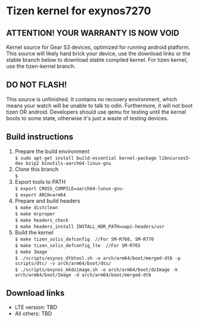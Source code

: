 # Tizen kernel for exynos7270
## ATTENTION! YOUR WARRANTY IS NOW VOID
Kernel source for Gear S3 devices, optimized for running android platform.  
This source will likely hard brick your device, use the download links or the stable branch below to download stable compiled kernel.
For tizen kernel, use the tizen-kernel branch.

## DO NOT FLASH! 
This source is unfinished. It contains no recovery environment, which means your watch will be unable to talk to odin. Furthermore, it will not boot tizen OR android. Developers should use qemu for testing until the kernel boots to some state, otherwise it's just a waste of testing devices.

## Build instructions
1. Prepare the build environment  
	```$ sudo apt-get install build-essential kernel-package libncurses5-dev bzip2 binutils-aarch64-linux-gnu```
2. Clone this branch  
	```$```
3. Export tools to PATH  
	```$ export CROSS_COMPILE=aarch64-lunux-gnu-```  
	```$ export ARCH=arm64```
4. Prepare and build headers  
	```$ make distclean```  
	```$ make mrproper```  
	```$ make headers_check```  
	```$ make headers_install INSTALL_HDR_PATH=uapi-headers/usr```  
5. Build the kernel  
	```$ make tizen_solis_defconfig  //For SM-R760, SM-R770```  
	```$ make tizen_solis_defconfig_lte  //For SM-R765```  
	```$ make Image```  
	```$ ./scripts/exynos_dtbtool.sh -o arch/arm64/boot/merged-dtb -p scripts/dtc/ -v arch/arm64/boot/dts/```  
	```$ ./scripts/exynos_mkdzimage.sh -o arch/arm64/boot/dzImage -k arch/arm64/boot/Image -d arch/arm64/boot/merged-dtb```  
## Download links
* LTE version: TBD
* All others: TBD

